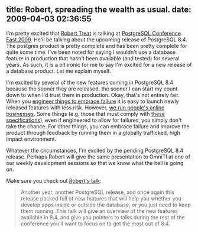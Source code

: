 title: Robert, spreading the wealth as usual.
date: 2009-04-03 02:36:55
---

<p>I'm pretty excited that <a href="http://omniti.com/is/robert-treat">Robert Treat</a> is talking at <a href="http://postgresqlconference.org/">PostgreSQL Conference East 2009</a>.  He'll be talking about the upcoming release of PostgreSQL 8.4.  The postgres product is pretty complete and has been pretty complete for quite some time.  I've been noted for saying I wouldn't use a database feature in production that hasn't been available (and tested) for several years.  As such, it is a bit ironic for me to say I'm excited for a new release of a database product.  Let me explain myself.</p>  <p>I'm excited by several of the new features coming in PostgreSQL 8.4 because the sooner they are released, the sooner I can start my count down to when I'd trust them in production.  Okay, that's not entirely fair.  When you <a href="http://omniti.com/seeds/embracing-failure-to-rise-above-enterprise-class-thinking">engineer things to embrace failure</a> it is easy to launch newly released features with less risk.  However, <a href="http://omniti.com/">we run people's online businesses</a>.  Some things (e.g. those that must comply with <a href="https://www.pcisecuritystandards.org/security_standards/pci_dss.shtml">these specifications</a>), even if engineered to allow for failures, you simply don't take the chance.  For other things, you can embrace failure and improve the product through feedback by running them in a globally trafficked, high impact environment.</p>  <p>Whatever the circumstances, I'm excited by the pending PostgreSQL 8.4 release.  Perhaps Robert will give the same presentation to OmniTI at one of our weekly development sessions so that we know what the hell is going on.</p>  <p>Make sure you check out <a href="http://postgresqlconference.org/2009/east/talks">Robert's talk</a>:</p>  <blockquote> Another year, another PostgreSQL release, and once again this release packed full of new features that will help you whether you develop apps inside or outside the database, or you just need to keep them running. This talk will give an overview of the new features available in 8.4, and give you pointers to talks during the rest of the conference you'll want to focus on to get the most out of 8.4. </blockquote>
